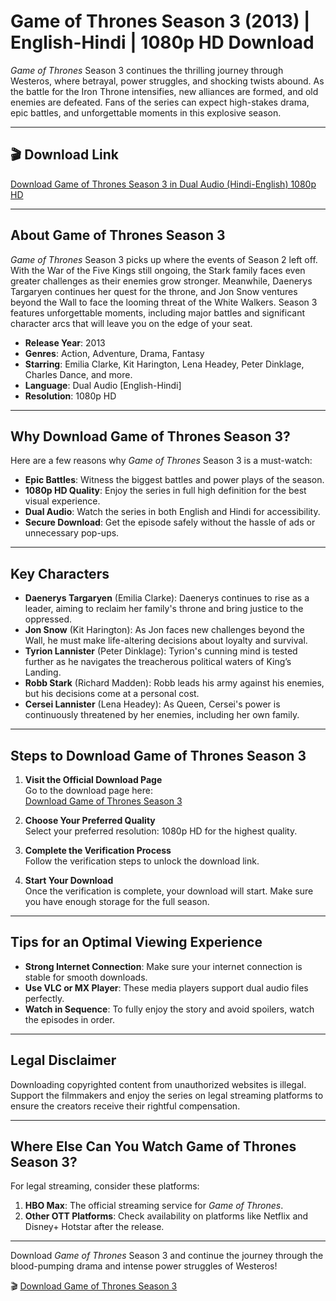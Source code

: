 # Game of Thrones Season 3 (2013) | English-Hindi | 1080p HD Download

*Game of Thrones* Season 3 continues the thrilling journey through Westeros, where betrayal, power struggles, and shocking twists abound. As the battle for the Iron Throne intensifies, new alliances are formed, and old enemies are defeated. Fans of the series can expect high-stakes drama, epic battles, and unforgettable moments in this explosive season.

---

## 🎬 Download Link

[Download Game of Thrones Season 3 in Dual Audio (Hindi-English) 1080p HD](https://techyfile.com/download-game-of-throne-web-series-season-3-in-dual-audio-hindi-english-in-hd/)

---

## About Game of Thrones Season 3

*Game of Thrones* Season 3 picks up where the events of Season 2 left off. With the War of the Five Kings still ongoing, the Stark family faces even greater challenges as their enemies grow stronger. Meanwhile, Daenerys Targaryen continues her quest for the throne, and Jon Snow ventures beyond the Wall to face the looming threat of the White Walkers. Season 3 features unforgettable moments, including major battles and significant character arcs that will leave you on the edge of your seat.

- **Release Year**: 2013  
- **Genres**: Action, Adventure, Drama, Fantasy  
- **Starring**: Emilia Clarke, Kit Harington, Lena Headey, Peter Dinklage, Charles Dance, and more.  
- **Language**: Dual Audio [English-Hindi]  
- **Resolution**: 1080p HD  

---

## Why Download Game of Thrones Season 3?

Here are a few reasons why *Game of Thrones* Season 3 is a must-watch:

- **Epic Battles**: Witness the biggest battles and power plays of the season.
- **1080p HD Quality**: Enjoy the series in full high definition for the best visual experience.
- **Dual Audio**: Watch the series in both English and Hindi for accessibility.
- **Secure Download**: Get the episode safely without the hassle of ads or unnecessary pop-ups.

---

## Key Characters

- **Daenerys Targaryen** (Emilia Clarke): Daenerys continues to rise as a leader, aiming to reclaim her family's throne and bring justice to the oppressed.
- **Jon Snow** (Kit Harington): As Jon faces new challenges beyond the Wall, he must make life-altering decisions about loyalty and survival.
- **Tyrion Lannister** (Peter Dinklage): Tyrion's cunning mind is tested further as he navigates the treacherous political waters of King’s Landing.
- **Robb Stark** (Richard Madden): Robb leads his army against his enemies, but his decisions come at a personal cost.
- **Cersei Lannister** (Lena Headey): As Queen, Cersei's power is continuously threatened by her enemies, including her own family.

---

## Steps to Download Game of Thrones Season 3

1. **Visit the Official Download Page**  
   Go to the download page here:  
   [Download Game of Thrones Season 3](https://techyfile.com/download-game-of-throne-web-series-season-3-in-dual-audio-hindi-english-in-hd/)

2. **Choose Your Preferred Quality**  
   Select your preferred resolution: 1080p HD for the highest quality.

3. **Complete the Verification Process**  
   Follow the verification steps to unlock the download link.

4. **Start Your Download**  
   Once the verification is complete, your download will start. Make sure you have enough storage for the full season.

---

## Tips for an Optimal Viewing Experience

- **Strong Internet Connection**: Make sure your internet connection is stable for smooth downloads.
- **Use VLC or MX Player**: These media players support dual audio files perfectly.
- **Watch in Sequence**: To fully enjoy the story and avoid spoilers, watch the episodes in order.

---

## Legal Disclaimer

Downloading copyrighted content from unauthorized websites is illegal. Support the filmmakers and enjoy the series on legal streaming platforms to ensure the creators receive their rightful compensation.

---

## Where Else Can You Watch Game of Thrones Season 3?

For legal streaming, consider these platforms:
1. **HBO Max**: The official streaming service for *Game of Thrones*.
2. **Other OTT Platforms**: Check availability on platforms like Netflix and Disney+ Hotstar after the release.

---

Download *Game of Thrones* Season 3 and continue the journey through the blood-pumping drama and intense power struggles of Westeros!

🎬 [Download Game of Thrones Season 3](https://techyfile.com/download-game-of-throne-web-series-season-3-in-dual-audio-hindi-english-in-hd/)
